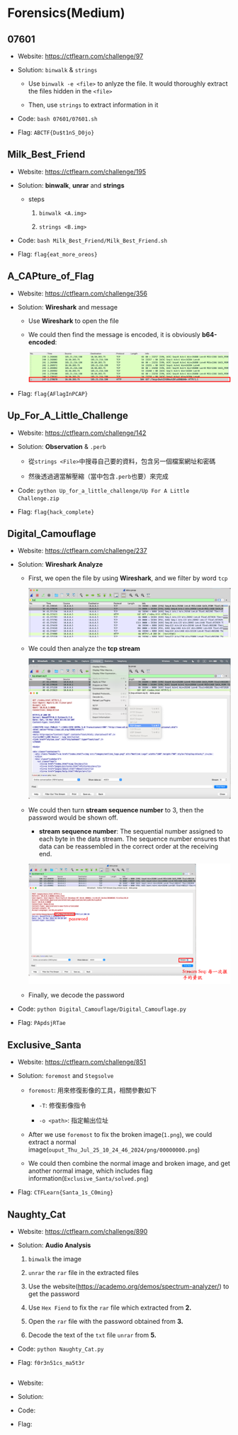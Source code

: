 # Forensics(Medium)

## 07601

* Website: https://ctflearn.com/challenge/97

* Solution: ```binwalk``` & ```strings```

    * Use ```binwalk -e <file>``` to anlyze the file. It would thoroughly extract the files hidden in the ```<file>```

    * Then, use ```strings``` to extract information in it 

* Code: ```bash 07601/07601.sh```

* Flag: ```ABCTF{Du$t1nS_D0jo}```



## Milk_Best_Friend

* Website: https://ctflearn.com/challenge/195

* Solution: **binwalk**, **unrar** and **strings**

    * steps

        1. ```binwalk <A.img>``` 

        3. ```strings <B.img>```

* Code: ```bash Milk_Best_Friend/Milk_Best_Friend.sh```

* Flag: ```flag{eat_more_oreos}```

## A_CAPture_of_Flag

* Website: https://ctflearn.com/challenge/356

* Solution: **Wireshark** and message

    * Use **Wireshark** to open the file 

    * We could then find the message is encoded, it is obviously **b64-encoded**: 

        ![image.png](A_CAPture_of_Flag/image.png)

* Flag: ```flag{AFlagInPCAP}```

## Up_For_A_Little_Challenge

* Website: https://ctflearn.com/challenge/142

* Solution: **Observation** & ```.perb```

    * 從```strings <File>```中搜尋自己要的資料，包含另一個檔案網址和密碼

    * 然後透過適當解壓縮（當中包含```.perb```也要）來完成

* Code: ```python Up_for_a_little_challenge/Up For A Little Challenge.zip```

* Flag: ```flag{hack_complete}```

## Digital_Camouflage

* Website: https://ctflearn.com/challenge/237

* Solution: **Wireshark Analyze**

    * First, we open the file by using **Wireshark**, and we filter by word ```tcp```

        ![DC_1](Digital_Camouflage/1.png)

    * We could then analyze the **tcp stream**

        ![DC_2](Digital_Camouflage/2.png)

    * We could then turn **stream sequence number** to 3, then the password would be shown off. 

        * **stream sequence number**: The sequential number assigned to each byte in the data stream. The sequence number ensures that data can be reassembled in the correct order at the receiving end.

        ![DC_3](Digital_Camouflage/3.png)

    * Finally, we decode the password

* Code: ```python Digital_Camouflage/Digital_Camouflage.py```

* Flag: ```PApdsjRTae```

## Exclusive_Santa

* Website: https://ctflearn.com/challenge/851

* Solution: ```foremost``` and ```Stegsolve```

    * ```foremost```: 用來修復影像的工具，相關參數如下

        * ```-T```: 修復影像指令

        * ```-o <path>```: 指定輸出位址
    
    * After we use ```foremost``` to fix the broken image(```1.png```), we could extract a normal image(```ouput_Thu_Jul_25_10_24_46_2024/png/00000000.png```)

    * We could then combine the normal image and broken image, and get another normal image, which includes flag information(```Exclusive_Santa/solved.png```)

* Flag: ```CTFLearn{Santa_1s_C0ming}```

## Naughty_Cat

* Website: https://ctflearn.com/challenge/890

* Solution: **Audio Analysis**

    1. ```binwalk``` the image

    2. ```unrar``` the ```rar``` file in the extracted files

    3. Use the website(https://academo.org/demos/spectrum-analyzer/) to get the password

    4. Use ```Hex Fiend``` to fix the ```rar``` file which extracted from **2.**

    5. Open the ```rar``` file with the password obtained from **3.**

    6. Decode the text of the ```txt``` file ```unrar``` from **5.**

* Code: ```python Naughty_Cat.py```

* Flag: ```f0r3n51cs_ma5t3r```

## 

* Website: 

* Solution: 

* Code:

* Flag: 

